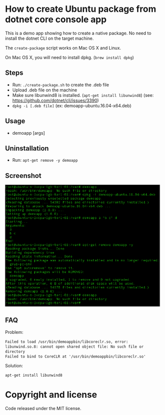 # How to create Ubuntu package from dotnet core console app

This is a demo app showing how to create a native package.
No need to install the dotnet CLI on the target machine.

The ```create-package``` script works on Mac OS X and Linux.

On Mac OS X, you will need to install dpkg. (```brew install dpkg```)

## Steps

- Run: ```./create-package.sh``` to create the .deb file
- Upload .deb file on the machine
- Make sure libunwind8 is installed. (```apt-get install libunwind8```) (see: https://github.com/dotnet/cli/issues/3390)
- ```dpkg -i [.deb file]``` (ex: demoapp-ubuntu.16.04-x64.deb)

## Usage
- demoapp [args]

## Uninstallation
- Run: ```apt-get remove -y demoapp```

## Screenshot

<p align="center">
    <img alt="Screenshot" src="Screenshot.png" />
</p>

## FAQ

Problem:
```
Failed to load /usr/bin/demoappbin/libcoreclr.so, error: libunwind.so.8: cannot open shared object file: No such file or directory
Failed to bind to CoreCLR at '/usr/bin/demoappbin/libcoreclr.so'
```

Solution:
```
apt-get install libunwind8
```

# Copyright and license
Code released under the MIT license.

